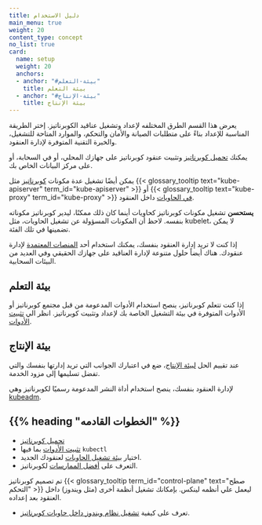 ```yaml
---
title: دليل الاستخدام
main_menu: true
weight: 20
content_type: concept
no_list: true
card:
  name: setup
  weight: 20
  anchors:
  - anchor: "#بيئة-التعلم"
    title: بيئة التعلم
  - anchor: "#بيئة-الإنتاج"
    title: بيئة الإنتاج  
---
```


<!-- overview-->

يعرض هذا القسم الطرق المختلفه لإعداد وتشغيل عناقيد الكوبرناتيز. إختر الطريقة المناسبة للإعداد بناءً على متطلبات الصيانة والأمان والتحكم، والموارد المتاحة للتشغيل، والخبرة التقنية المتوفرة لإدارة العنقود.

يمكنك [تحميل كوبرناتيز](/releases/download/) وتثبيت عنقود كوبرناتيز على جهازك المحلي، أو في السحابة، أو على مركز البيانات الخاص بك.

يمكن أيضًا تشغيل عدة مكونات [كوبرناتيز](/docs/concepts/overview/components/) مثل {{< glossary_tooltip text="kube-apiserver" term_id="kube-apiserver" >}} أو {{< glossary_tooltip text="kube-proxy" term_id="kube-proxy" >}} [في الحاويات](/releases/download/#container-images) داخل العنقود.

**يستحسن** تشغيل مكونات كوبرناتيز كحاويات أينما كان ذلك ممكنًا، ليدير كوبرناتيز مكوناته بنفسه. لاحظ أن المكونات المسؤولة عن تشغيل الحاويات، مثل kubelet، لا يمكن تضمينها في تلك الفئة.


إذا كنت لا تريد إدارة العنقود بنفسك، يمكنك استخدام أحد [المنصات المعتمدة](/docs/setup/production-environment/turnkey-solutions/) لإدارة عنقودك. هناك أيضاً حلول متنوعة لإدارة العناقيد على جهازك الحقيقي وفي العديد من البيئات السحابية.

<!-- body -->

## بيئة التعلم

إذا كنت تتعلم كوبرناتيز، ينصح استخدام الأدوات المدعومة من قبل مجتمع كوبرناتيز أو الأدوات المتوفرة في بيئة التشغيل الخاصة بك لإعداد وتثبيت كوبرناتيز.
 انظر الي [تثبيت الأدوات](/docs/tasks/tools/).

## بيئة الإنتاج

عند تقييم الحل  [لبيئة الإنتاج](/docs/setup/production-environment/)، ضع في اعتبارك الجوانب التي تريد إدارتها بنفسك والتي تفضل تسليمها إلى مزود الخدمة.

لإدارة العنقود بنفسك، ينصح استخدام أداة النشر المدعومة رسميًا لكوبرناتيز وهي [kubeadm](/docs/setup/production-environment/tools/kubeadm/).

## {{% heading "الخطوات القادمه" %}}

- [تحميل كوبرناتيز](/releases/download/)
- [تثبيت الأدوات](/docs/tasks/tools/) بما فيها `kubectl`
- اختيار [بيئة تشغيل الحاويات](/docs/setup/production-environment/container-runtimes/) لعنقودك الجديد.
- التعرف على [أفضل الممارسات](/docs/concepts/overview/what-is-kubernetes/) لكوبرناتيز.

تم تصميم كوبرناتيز {{< glossary_tooltip term_id="control-plane" text="صطح التحكم" >}} ليعمل علي أنظمه لينكس. بإمكانك تشغيل أنظمة أخرى (مثل ويندوز) داخل العنقود بعد إعداده.

- تعرف على كيفية [تشغيل نظام ويندوز داخل حاويات كوبرناتيز](/docs/setup/production-environment/windows/user-guide-windows-containers/).
